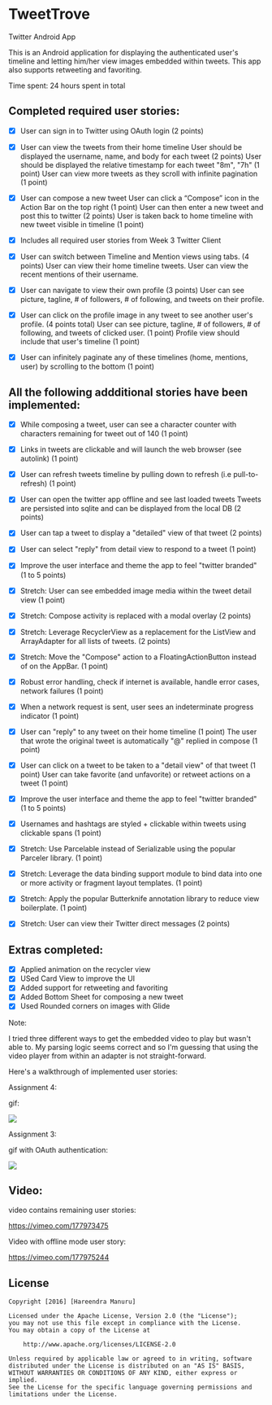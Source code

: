 # TweetTrove
Twitter Android App

This is an Android application for displaying the authenticated user's timeline and letting him/her view images embedded within tweets. This app also supports retweeting and favoriting.


Time spent: 24 hours spent in total

## Completed required user stories:

* [X] User can sign in to Twitter using OAuth login (2 points)
* [X] User can view the tweets from their home timeline
        User should be displayed the username, name, and body for each tweet (2 points)
        User should be displayed the relative timestamp for each tweet "8m", "7h" (1 point)
        User can view more tweets as they scroll with infinite pagination (1 point)
* [X] User can compose a new tweet
        User can click a “Compose” icon in the Action Bar on the top right (1 point)
        User can then enter a new tweet and post this to twitter (2 points)
        User is taken back to home timeline with new tweet visible in timeline (1 point)

* [X]  Includes all required user stories from Week 3 Twitter Client
* [X]  User can switch between Timeline and Mention views using tabs. (4 points)
        User can view their home timeline tweets.
        User can view the recent mentions of their username.
* [X]  User can navigate to view their own profile (3 points)
        User can see picture, tagline, # of followers, # of following, and tweets on their profile.
* [X]  User can click on the profile image in any tweet to see another user's profile. (4 points total)
         User can see picture, tagline, # of followers, # of following, and tweets of clicked user. (1 point)
        Profile view should include that user's timeline (1 point)

* [X]  User can infinitely paginate any of these timelines (home, mentions, user) by scrolling to the bottom (1 point)


## All the following addditional stories have been implemented:

* [X] While composing a tweet, user can see a character counter with characters remaining for tweet out of 140 (1 point)
* [X] Links in tweets are clickable and will launch the web browser (see autolink) (1 point)
* [X] User can refresh tweets timeline by pulling down to refresh (i.e pull-to-refresh) (1 point)
* [X] User can open the twitter app offline and see last loaded tweets
        Tweets are persisted into sqlite and can be displayed from the local DB (2 points)
* [X] User can tap a tweet to display a "detailed" view of that tweet (2 points)
* [X] User can select "reply" from detail view to respond to a tweet (1 point)
* [X] Improve the user interface and theme the app to feel "twitter branded" (1 to 5 points)
* [X] Stretch: User can see embedded image media within the tweet detail view (1 point)

* [X] Stretch: Compose activity is replaced with a modal overlay (2 points)
* [X] Stretch: Leverage RecyclerView as a replacement for the ListView and ArrayAdapter for all lists of tweets. (2 points)
* [X] Stretch: Move the "Compose" action to a FloatingActionButton instead of on the AppBar. (1 point)


* [X]   Robust error handling, check if internet is available, handle error cases, network failures (1 point)
* [X]   When a network request is sent, user sees an indeterminate progress indicator (1 point)
* [X]   User can "reply" to any tweet on their home timeline (1 point)
                The user that wrote the original tweet is automatically "@" replied in compose (1 point)
* [X]   User can click on a tweet to be taken to a "detail view" of that tweet (1 point)
                User can take favorite (and unfavorite) or retweet actions on a tweet (1 point)
* [X]   Improve the user interface and theme the app to feel "twitter branded" (1 to 5 points)

* [X]   Usernames and hashtags are styled + clickable within tweets using clickable spans (1 point)
* [X]   Stretch: Use Parcelable instead of Serializable using the popular Parceler library. (1 point)
* [X]   Stretch: Leverage the data binding support module to bind data into one or more activity or fragment layout templates. (1 point)
* [X]   Stretch: Apply the popular Butterknife annotation library to reduce view boilerplate. (1 point)
* [X]   Stretch: User can view their Twitter direct messages (2 points)

## Extras completed:

* [X] Applied animation on the recycler view
* [X] USed Card View to improve the UI
* [X] Added support for retweeting and favoriting
* [X] Added Bottom Sheet for composing a new tweet
* [X] Used Rounded corners on images with Glide

Note:

I tried three different ways to get the embedded video to play but wasn't able to. My parsing logic seems correct and so I'm guessing that using the video player from within an adapter is not straight-forward. 


Here's a walkthrough of implemented user stories:


Assignment 4:

gif:


<img src='https://github.com/mhareendra/TweetTrove/blob/master/TT3.gif' width=' '/>




Assignment 3:

gif with OAuth authentication:

<img src='https://github.com/mhareendra/TweetTrove/blob/master/TT1.gif' width=' '/>


## Video:

video contains remaining user stories:

https://vimeo.com/177973475

Video with offline mode user story:

https://vimeo.com/177975244


## License

    Copyright [2016] [Hareendra Manuru]

    Licensed under the Apache License, Version 2.0 (the "License");
    you may not use this file except in compliance with the License.
    You may obtain a copy of the License at

        http://www.apache.org/licenses/LICENSE-2.0

    Unless required by applicable law or agreed to in writing, software
    distributed under the License is distributed on an "AS IS" BASIS,
    WITHOUT WARRANTIES OR CONDITIONS OF ANY KIND, either express or implied.
    See the License for the specific language governing permissions and
    limitations under the License.
